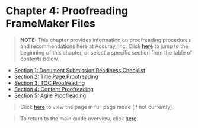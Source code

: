 # Chapter 4: Proofreading FrameMaker Files

> **NOTE:** This chapter provides information on proofreading procedures and recommendations here at Accuray, Inc. Click [here](https://github.com/taddieken95/Accuray_Tech_Comm_Guide/blob/master/Chapter%204:%20Proofreading/Section%201:%20Document%20Submission%20Readiness%20Checklist.md) to jump to the beginning of this chapter, or select a specific section from the table of contents below.

* [Section 1: Document Submission Readiness Checklist](https://github.com/taddieken95/Accuray_Tech_Comm_Guide/blob/master/Chapter%204:%20Proofreading/Section%201:%20Document%20Submission%20Readiness%20Checklist.md)
* [Section 2: Title Page Proofreading](https://github.com/taddieken95/Accuray_Tech_Comm_Guide/blob/master/Chapter%204:%20Proofreading/Section%202:%20Title%20Page.md)
* [Section 3: TOC Proofreading](https://github.com/taddieken95/Accuray_Tech_Comm_Guide/blob/master/Chapter%204:%20Proofreading/Section%203:%20TOC.md)
* [Section 4: Content Proofreading](https://github.com/taddieken95/Accuray_Tech_Comm_Guide/blob/master/Chapter%204:%20Proofreading/Section%204:%20Content.md)
* [Section 5: Agile Proofreading](https://github.com/taddieken95/Accuray_Tech_Comm_Guide/blob/master/Chapter%204:%20Proofreading/Section%205%20Agile.md)

> Click [here](https://github.com/taddieken95/Accuray_Tech_Comm_Guide/blob/master/Chapter%204:%20Proofreading/READme.md) to view the page in full page mode (if not currently).

> To return to the main guide overview, click [here](https://github.com/taddieken95/Accuray_Tech_Comm_Guide/blob/master/README.md).
